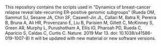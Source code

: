 This repository contains the scripts used in  "Dynamics of breast-cancer relapse reveal
late-recurring ER-positive genomic subgroups" (Rueda OM, Sammut SJ, Seoane JA, Chin SF, Caswell-Jin JL, Callari M, Batra R, Pereira B, Bruna A, Ali HR, Provenzano E, Liu B, Parisien M, Gillett C, McKinney S, Green AR, Murphy L, Purushotham A, Ellis IO, Pharoah PD, Rueda C, Aparicio S, Caldas C, Curtis C. Nature. 2019 Mar 13. doi: 10.1038/s41586-019-1007-8)
It will be updated with new material or new software versions.
